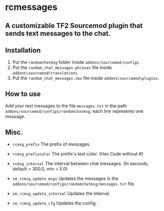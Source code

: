 # rcmessages
## A customizable TF2 Sourcemod plugin that sends text messages to the chat.

## Installation

1. Put the ``randomchatmsg`` folder inside ``addons/sourcemod/configs``.
2. Put the ``random_chat_messages.phrases`` file inside ``addons\sourcemod\translations``.
2. Put the ``random_chat_messages.smx`` file inside ``addons\sourcemod\plugins``.


## How to use

Add your text messages to the file ``messages.txt`` in the path ``addons/sourcemod/configs/randomchatmsg``; each line represents one message.

## Misc.

- ``rcmsg_prefix`` The prefix of messages.
- ``rcmsg_prefixcolor`` The prefix's text color. (Hex Code without #)
- ``rcmsg_interval`` The interval between chat messages. (In seconds, default = 300.0, min = 5.0)

- ``sm_rcmsg_update_msgs`` Updates the messages in the ``addons/sourcemod/configs/randomchatmsg/messages.txt`` file.
- ``sm_rcmsg_update_interval`` Updates the interval.
- ``sm_rcmsg_update_cfg`` Updates the config.
